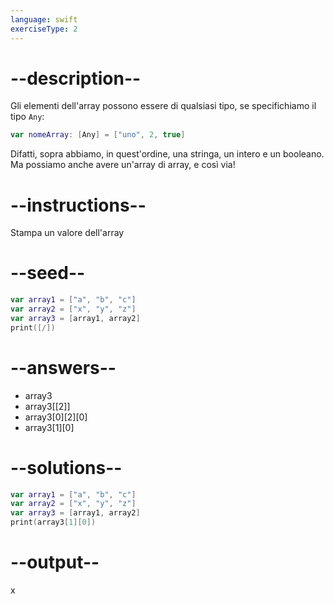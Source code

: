 ```yaml
---
language: swift
exerciseType: 2
---
```


# --description--

Gli elementi dell'array possono essere di qualsiasi tipo, se specifichiamo il tipo `Any`:
```swift
var nomeArray: [Any] = ["uno", 2, true]
```
Difatti, sopra abbiamo, in quest'ordine, una stringa, un intero e un booleano.
Ma possiamo anche avere un'array di array, e così via!

# --instructions--

Stampa un valore dell'array

# --seed--

```swift
var array1 = ["a", "b", "c"]
var array2 = ["x", "y", "z"]
var array3 = [array1, array2]
print([/])
```

# --answers--

- array3
- array3[[2]]
- array3[0][2][0]
- array3[1][0]

# --solutions--

```swift
var array1 = ["a", "b", "c"]
var array2 = ["x", "y", "z"]
var array3 = [array1, array2]
print(array3[1][0])
```

# --output--

x
